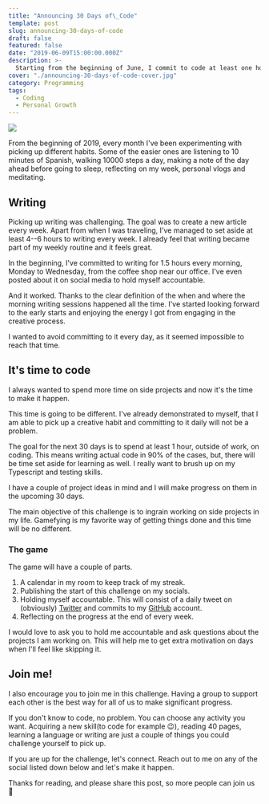 ```yaml
---
title: "Announcing 30 Days of\_Code"
template: post
slug: announcing-30-days-of-code
draft: false
featured: false
date: "2019-06-09T15:00:00.000Z"
description: >-
  Starting from the beginning of June, I commit to code at least one hour besides work every day for 30 days. I do want to work more on my side projects!
cover: "./announcing-30-days-of-code-cover.jpg"
category: Programming
tags:
  - Coding
  - Personal Growth
---
```


![](/announcing-30-days-of-code-cover.jpg)

From the beginning of 2019, every month I've been experimenting with picking up different habits. Some of the easier ones are listening to 10 minutes of Spanish, walking 10000 steps a day, making a note of the day ahead before going to sleep, reflecting on my week, personal vlogs and meditating.

## Writing

Picking up writing was challenging. The goal was to create a new article every week. Apart from when I was traveling, I've managed to set aside at least 4--6 hours to writing every week. I already feel that writing became part of my weekly routine and it feels great.

In the beginning, I've committed to writing for 1.5 hours every morning, Monday to Wednesday, from the coffee shop near our office. I've even posted about it on social media to hold myself accountable.

And it worked. Thanks to the clear definition of the when and where the morning writing sessions happened all the time. I've started looking forward to the early starts and enjoying the energy I got from engaging in the creative process.

I wanted to avoid committing to it every day, as it seemed impossible to reach that time.

## It's time to code

I always wanted to spend more time on side projects and now it's the time to make it happen.

This time is going to be different. I've already demonstrated to myself, that I am able to pick up a creative habit and committing to it daily will not be a problem.

The goal for the next 30 days is to spend at least 1 hour, outside of work, on coding. This means writing actual code in 90% of the cases, but, there will be time set aside for learning as well. I really want to brush up on my Typescript and testing skills.

I have a couple of project ideas in mind and I will make progress on them in the upcoming 30 days.

The main objective of this challenge is to ingrain working on side projects in my life. Gamefying is my favorite way of getting things done and this time will be no different.

### The game

The game will have a couple of parts.

1.  A calendar in my room to keep track of my streak.
2.  Publishing the start of this challenge on my socials.
3.  Holding myself accountable. This will consist of a daily tweet on (obviously) [Twitter](https://bit.ly/2PyJr1c) and commits to my [GitHub](https://bit.ly/2Vk7Fup) account.
4.  Reflecting on the progress at the end of every week.

I would love to ask you to hold me accountable and ask questions about the projects I am working on. This will help me to get extra motivation on days when I'll feel like skipping it.

## Join me!

I also encourage you to join me in this challenge. Having a group to support each other is the best way for all of us to make significant progress.

If you don't know to code, no problem. You can choose any activity you want. Acquiring a new skill(to code for example 😉), reading 40 pages, learning a language or writing are just a couple of things you could challenge yourself to pick up.

If you are up for the challenge, let's connect. Reach out to me on any of the social listed down below and let's make it happen.

Thanks for reading, and please share this post, so more people can join us 🙏
